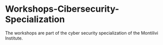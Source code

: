 # Workshops-Cibersecurity-Specialization

The workshops are part of the cyber security specialization of the Montilivi Institute.
